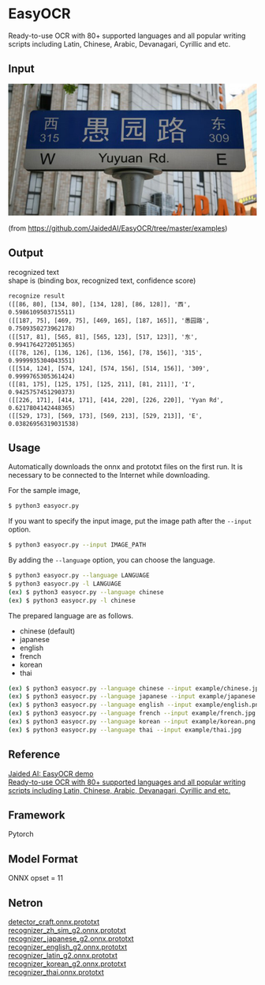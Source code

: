 # EasyOCR
Ready-to-use OCR with 80+ supported languages and all popular writing scripts including Latin, Chinese, Arabic, Devanagari, Cyrillic and etc.

## Input

![input image](./example/chinese.jpg)

(from https://github.com/JaidedAI/EasyOCR/tree/master/examples)

## Output

recognized text    
shape is (binding box, recognized text, confidence score)

```
recognize result
([[86, 80], [134, 80], [134, 128], [86, 128]], '西', 0.5986109503715511)
([[187, 75], [469, 75], [469, 165], [187, 165]], '愚园路', 0.7509350273962178)
([[517, 81], [565, 81], [565, 123], [517, 123]], '东', 0.9941764272051365)
([[78, 126], [136, 126], [136, 156], [78, 156]], '315', 0.9999935304043551)
([[514, 124], [574, 124], [574, 156], [514, 156]], '309', 0.9999765305361424)
([[81, 175], [125, 175], [125, 211], [81, 211]], 'I', 0.9425757451290373)
([[226, 171], [414, 171], [414, 220], [226, 220]], 'Yyan Rd', 0.6217804142448365)
([[529, 173], [569, 173], [569, 213], [529, 213]], 'E', 0.03826956319031538)
```

## Usage

Automatically downloads the onnx and prototxt files on the first run.
It is necessary to be connected to the Internet while downloading.

For the sample image,
``` bash
$ python3 easyocr.py
```

If you want to specify the input image, put the image path after the `--input` option.  
```bash
$ python3 easyocr.py --input IMAGE_PATH
```

By adding the `--language` option, you can choose the language.
```bash
$ python3 easyocr.py --language LANGUAGE
$ python3 easyocr.py -l LANGUAGE
(ex) $ python3 easyocr.py --language chinese
(ex) $ python3 easyocr.py -l chinese
```

The prepared language are as follows.
  - chinese (default)
  - japanese
  - english
  - french
  - korean
  - thai


```bash
(ex) $ python3 easyocr.py --language chinese --input example/chinese.jpg
(ex) $ python3 easyocr.py --language japanese --input example/japanese.jpg
(ex) $ python3 easyocr.py --language english --input example/english.png
(ex) $ python3 easyocr.py --language french --input example/french.jpg
(ex) $ python3 easyocr.py --language korean --input example/korean.png
(ex) $ python3 easyocr.py --language thai --input example/thai.jpg
```

## Reference
[Jaided AI: EasyOCR demo](https://www.jaided.ai/easyocr/)    
[Ready-to-use OCR with 80+ supported languages and all popular writing scripts including Latin, Chinese, Arabic, Devanagari, Cyrillic and etc.](https://github.com/JaidedAI/EasyOCR)

## Framework
Pytorch    

## Model Format
ONNX opset = 11    

## Netron
[detector_craft.onnx.prototxt](https://netron.app/?url=https://storage.googleapis.com/ailia-models/easyocr/detector_craft.onnx.prototxt)   
[recognizer_zh_sim_g2.onnx.prototxt](https://netron.app/?url=https://storage.googleapis.com/ailia-models/easyocr/recognizer_zh_sim_g2.onnx.prototxt)    
[recognizer_japanese_g2.onnx.prototxt](https://netron.app/?url=https://storage.googleapis.com/ailia-models/easyocr/recognizer_japanese_g2.onnx.prototxt)    
[recognizer_english_g2.onnx.prototxt](https://netron.app/?url=https://storage.googleapis.com/ailia-models/easyocr/recognizer_english_g2.onnx.prototxt)    
[recognizer_latin_g2.onnx.prototxt](https://netron.app/?url=https://storage.googleapis.com/ailia-models/easyocr/recognizer_latin_g2.onnx.prototxt)    
[recognizer_korean_g2.onnx.prototxt](https://netron.app/?url=https://storage.googleapis.com/ailia-models/easyocr/recognizer_korean_g2.onnx.prototxt)    
[recognizer_thai.onnx.prototxt](https://netron.app/?url=https://storage.googleapis.com/ailia-models/easyocr/recognizer_thai.onnx.prototxt)      
